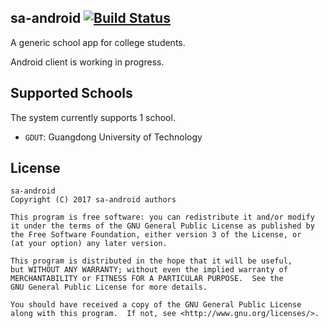 ## sa-android [![Build Status](https://travis-ci.org/njitdev/sa-android.svg?branch=master)](https://travis-ci.org/njitdev/sa-android)

A generic school app for college students.

Android client is working in progress.

## Supported Schools

The system currently supports 1 school.

- `GDUT`: Guangdong University of Technology

## License
```
sa-android
Copyright (C) 2017 sa-android authors

This program is free software: you can redistribute it and/or modify
it under the terms of the GNU General Public License as published by
the Free Software Foundation, either version 3 of the License, or
(at your option) any later version.

This program is distributed in the hope that it will be useful,
but WITHOUT ANY WARRANTY; without even the implied warranty of
MERCHANTABILITY or FITNESS FOR A PARTICULAR PURPOSE.  See the
GNU General Public License for more details.

You should have received a copy of the GNU General Public License
along with this program.  If not, see <http://www.gnu.org/licenses/>.
```

